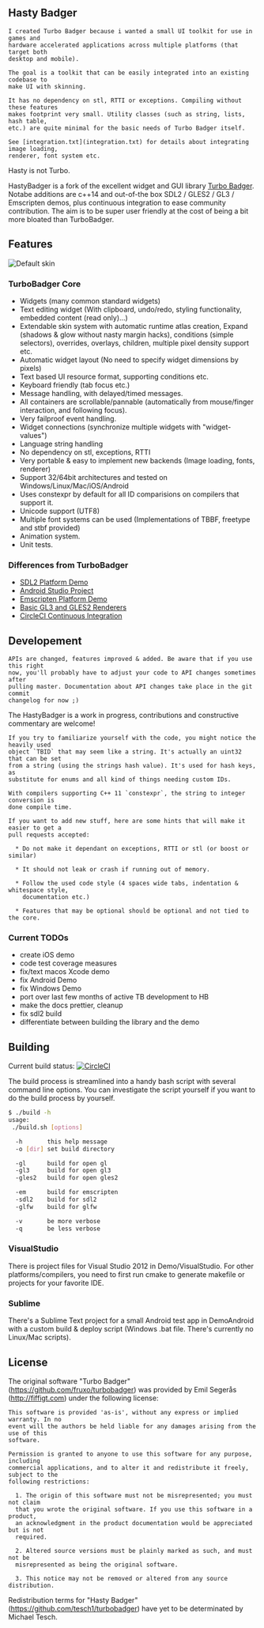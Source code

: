 Hasty Badger
-----------------------------------------------------------------------------------

```text
I created Turbo Badger because i wanted a small UI toolkit for use in games and
hardware accelerated applications across multiple platforms (that target both
desktop and mobile).

The goal is a toolkit that can be easily integrated into an existing codebase to
make UI with skinning.

It has no dependency on stl, RTTI or exceptions. Compiling without these features
makes footprint very small. Utility classes (such as string, lists, hash table,
etc.) are quite minimal for the basic needs of Turbo Badger itself.

See [integration.txt](integration.txt) for details about integrating image loading,
renderer, font system etc.
```

Hasty is not Turbo.

HastyBadger is a fork of the excellent widget and GUI library [Turbo
Badger](https://github.com/fruxo/turbobadger).  Notabe additions are
c++14 and out-of-the box SDL2 / GLES2 / GL3 / Emscripten demos, plus
continuous integration to ease community contribution.  The aim is to
be super user friendly at the cost of being a bit more bloated than
TurboBadger.


Features
-----------------------------------------------------------------------------------

![Default skin](Demo/screenshot/screenshot_01.png)

### TurboBadger Core

  * Widgets (many common standard widgets)
  * Text editing widget (With clipboard, undo/redo, styling functionality,
    embedded content (read only)...)
  * Extendable skin system with automatic runtime atlas creation,
    Expand (shadows & glow without nasty margin hacks),
    conditions (simple selectors), overrides, overlays, children, multiple
    pixel density support etc.
  * Automatic widget layout (No need to specify widget dimensions by pixels)
  * Text based UI resource format, supporting conditions etc.
  * Keyboard friendly (tab focus etc.)
  * Message handling, with delayed/timed messages.
  * All containers are scrollable/pannable (automatically from mouse/finger
    interaction, and following focus).
  * Very failproof event handling.
  * Widget connections (synchronize multiple widgets with "widget-values")
  * Language string handling
  * No dependency on stl, exceptions, RTTI
  * Very portable & easy to implement new backends (Image loading, fonts,
    renderer)
  * Support 32/64bit architectures and tested on Windows/Linux/Mac/iOS/Android
  * Uses constexpr by default for all ID comparisions on compilers that support
    it.
  * Unicode support (UTF8)
  * Multiple font systems can be used (Implementations of TBBF, freetype and stbf
    provided)
  * Animation system.
  * Unit tests.

### Differences from TurboBadger

- [SDL2 Platform Demo](Demo/platform/port_sdl2.cpp)
- [Android Studio Project](DemoAndroid2/)
- [Emscripten Platform Demo](http://tesch1.github.io/turbobadger/TurboBadgerDemoSDL.html)
- [Basic GL3 and GLES2 Renderers](src/tb/renderers/tb_renderer_gl.cpp)
- [CircleCI Continuous Integration](https://circleci.com/gh/tesch1/turbobadger)


Developement
-----------------------------------------------------------------------------------

```text
APIs are changed, features improved & added. Be aware that if you use this right
now, you'll probably have to adjust your code to API changes sometimes after
pulling master. Documentation about API changes take place in the git commit
changelog for now ;)
```

The HastyBadger is a work in progress, contributions and constructive
commentary are welcome!

```text
If you try to familiarize yourself with the code, you might notice the heavily used
object `TBID` that may seem like a string. It's actually an uint32 that can be set
from a string (using the strings hash value). It's used for hash keys, as
substitute for enums and all kind of things needing custom IDs.

With compilers supporting C++ 11 `constexpr`, the string to integer conversion is
done compile time.

If you want to add new stuff, here are some hints that will make it easier to get a
pull requests accepted:

  * Do not make it dependant on exceptions, RTTI or stl (or boost or similar)

  * It should not leak or crash if running out of memory.

  * Follow the used code style (4 spaces wide tabs, indentation & whitespace style,
    documentation etc.)

  * Features that may be optional should be optional and not tied to the core.
```

### Current TODOs

- create iOS demo
- code test coverage measures
- fix/text macos Xcode demo
- fix Android Demo
- fix Windows Demo
- port over last few months of active TB development to HB
- make the docs prettier, cleanup
- fix sdl2 build
- differentiate between building the library and the demo


Building
-----------------------------------------------------------------------------------

Current build status:
[![CircleCI](https://circleci.com/gh/tesch1/turbobadger/tree/hastybadger.svg?style=svg)](https://circleci.com/gh/tesch1/turbobadger/tree/hastybadger)

The build process is streamlined into a handy bash script with several command line options. You can investigate the script yourself if you want to do the build process by yourself.


```sh
$ ./build -h
usage:
 ./build.sh [options]

  -h       this help message
  -o [dir] set build directory

  -gl      build for open gl
  -gl3     build for open gl3
  -gles2   build for open gles2

  -em      build for emscripten
  -sdl2    build for sdl2
  -glfw    build for glfw

  -v       be more verbose
  -q       be less verbose
```

### VisualStudio
There is project files for Visual Studio 2012 in Demo/VisualStudio.
For other platforms/compilers, you need to first run cmake to generate makefile or
projects for your favorite IDE.

### Sublime
There's a Sublime Text project for a small Android test app in DemoAndroid with a
custom build & deploy script (Windows .bat file. There's currently no Linux/Mac
scripts).


License
-----------------------------------------------------------------------------------

The original software "Turbo Badger" (<https://github.com/fruxo/turbobadger>) was
provided by Emil Segerås (<http://fiffigt.com>) under the following license:

```text
This software is provided 'as-is', without any express or implied warranty. In no
event will the authors be held liable for any damages arising from the use of this
software.

Permission is granted to anyone to use this software for any purpose, including
commercial applications, and to alter it and redistribute it freely, subject to the
following restrictions:

  1. The origin of this software must not be misrepresented; you must not claim
  that you wrote the original software. If you use this software in a product,
  an acknowledgment in the product documentation would be appreciated but is not
  required.

  2. Altered source versions must be plainly marked as such, and must not be
  misrepresented as being the original software.

  3. This notice may not be removed or altered from any source distribution.
```

Redistribution terms for "Hasty Badger" (<https://github.com/tesch1/turbobadger>)
have yet to be determinated by Michael Tesch.

